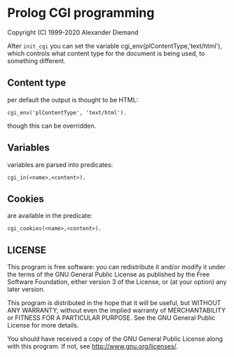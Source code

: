 Prolog CGI programming
======================

Copyright (C) 1999-2020  Alexander Diemand


After `init_cgi` you can set the variable cgi_env(plContentType,'text/html'), 
which controls what content type for the document is being used, to something
different.


Content type
------------
per default the output is thought to be HTML:

`cgi_env('plContentType', 'text/html').`

though this can be overridden.

Variables
---------
variables are parsed into predicates:

`cgi_in(<name>,<content>).`

Cookies
-------
are available in the predicate:

`cgi_cookies(<name>,<content>).`


LICENSE
-------

This program is free software: you can redistribute it and/or modify
it under the terms of the GNU General Public License as published by
the Free Software Foundation, either version 3 of the License, or
(at your option) any later version.

This program is distributed in the hope that it will be useful,
but WITHOUT ANY WARRANTY; without even the implied warranty of
MERCHANTABILITY or FITNESS FOR A PARTICULAR PURPOSE.  See the
GNU General Public License for more details.

You should have received a copy of the GNU General Public License
along with this program.  If not, see <http://www.gnu.org/licenses/>.

